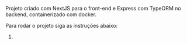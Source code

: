 Projeto criado com NextJS para o front-end e Express com TypeORM no backend, containerizado com docker.

Para rodar o projeto siga as instruções abaixo:

1.
